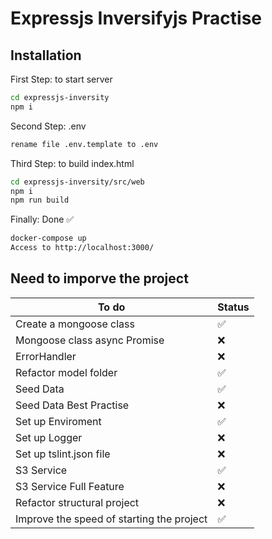 # Expressjs Inversifyjs Practise

## Installation
First Step: to start server
```sh
cd expressjs-inversity
npm i
```
Second Step: .env
```sh
rename file .env.template to .env
```
Third Step: to build index.html 
```sh
cd expressjs-inversity/src/web
npm i
npm run build
```
Finally: Done ✅
```sh
docker-compose up
Access to http://localhost:3000/
```
## Need to imporve the project

| To do | Status |
| ------ | ------ |
| Create a mongoose class | ✅ |
| Mongoose class async Promise | ❌ |
| ErrorHandler| ❌ |
| Refactor model folder | ✅ |
| Seed Data | ✅ |
| Seed Data Best Practise | ❌ |
| Set up Enviroment | ✅ |
| Set up Logger | ❌ |
| Set up tslint.json file | ❌ |
| S3 Service | ✅ |
| S3 Service Full Feature | ❌ |
| Refactor structural project | ❌ |
| Improve the speed of starting the project | ✅ |
